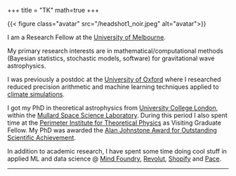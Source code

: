 +++
title = "TK"
math=true
+++


{{< figure class="avatar" src="/headshot1_noir.jpeg" alt="avatar">}}


I am a Research Fellow at the [University of Melbourne](https://physics.unimelb.edu.au/). 

My primary research interests are in mathematical/computational methods (Bayesian statistics, stochastic models, software) for gravitational wave astrophysics.

I was previously a postdoc at the [University of Oxford](https://www.physics.ox.ac.uk/research/group/predictability-weather-and-climate) where I researched reduced precision arithmetic and machine learning techniques applied to [climate simulations](https://www.pnas.org/doi/10.1073/pnas.1906691116).

I got my PhD in theoretical astrophysics from [University College London](https://www.ucl.ac.uk/), within the [Mullard Space Science Laboratory](https://www.ucl.ac.uk/mssl/). During this period I also spent time at the [Perimeter Institute for Theoretical Physics](https://perimeterinstitute.ca/) as Visiting Graduate Fellow. My PhD was awarded the [Alan Johnstone Award for Outstanding Scientific Achievement](https://www.ucl.ac.uk/mssl/department/space-climate-physics-awards).

In addition to academic research, I have spent some time doing cool stuff in applied ML and data science @ [Mind Foundry](https://www.mindfoundry.ai/), [Revolut](https://www.revolut.com/discover-our-company/), [Shopify](https://www.shopify.com/careers) and [Pace](https://www.crunchbase.com/organization/pacerevenue).


---
